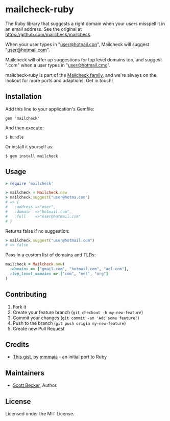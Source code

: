 # mailcheck-ruby

The Ruby library that suggests a right domain when your users misspell it in an email address. See the original at https://github.com/mailcheck/mailcheck.

When your user types in "user@hotnail.con", Mailcheck will suggest "user@hotmail.com".

Mailcheck will offer up suggestions for top level domains too, and suggest ".com" when a user types in "user@hotmail.cmo".

mailcheck-ruby is part of the [Mailcheck family](http://getmailcheck.org), and we're always on the lookout for more ports and adaptions. Get in touch!

## Installation

Add this line to your application's Gemfile:

    gem 'mailcheck'

And then execute:

    $ bundle

Or install it yourself as:

    $ gem install mailcheck

## Usage

```ruby
> require 'mailcheck'

> mailcheck = Mailcheck.new
> mailcheck.suggest("user@hotma.com")
# => {
#   :address =>"user",
#   :domain  =>"hotmail.com",
#   :full    =>"user@hotmail.com"
# }
```

Returns false if no suggestion:
```ruby
> mailcheck.suggest("user@hotmail.com")
# => false
```

Pass in a custom list of domains and TLDs:
```ruby
mailcheck = Mailcheck.new(
  :domains => ["gmail.com", "hotmail.com", "aol.com"],
  :top_level_domains => ["com", "net", "org"]
)
```

## Contributing

1. Fork it
2. Create your feature branch (`git checkout -b my-new-feature`)
3. Commit your changes (`git commit -am 'Add some feature'`)
4. Push to the branch (`git push origin my-new-feature`)
5. Create new Pull Request

## Credits

* [This gist](https://gist.github.com/mmmaia/3715790), by [mmmaia](https://github.com/mmmaia) - an initial port to Ruby

Maintainers
-------

- [Scott Becker](https://github.com/sbecker), Author.

License
-------

Licensed under the MIT License.
